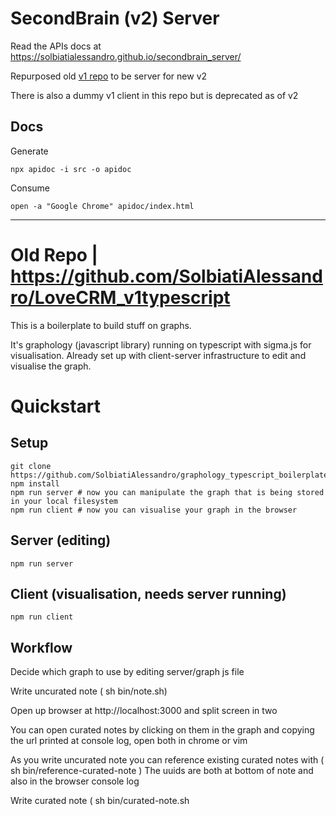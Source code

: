 # SecondBrain (v2) Server

Read the APIs docs at <https://solbiatialessandro.github.io/secondbrain_server/>

Repurposed old [v1 repo](https://github.com/SolbiatiAlessandro/LoveCRM_v1typescript) to be server for new v2

There is also a dummy v1 client in this repo but is deprecated as of v2

## Docs
Generate 
```
npx apidoc -i src -o apidoc
```

Consume
```
open -a "Google Chrome" apidoc/index.html
```

----

# Old Repo | https://github.com/SolbiatiAlessandro/LoveCRM_v1typescript

This is a boilerplate to build stuff on graphs.

It's graphology (javascript library) running on typescript with sigma.js for visualisation.
Already set up with client-server infrastructure to edit and visualise the graph.

# Quickstart

## Setup
```
git clone https://github.com/SolbiatiAlessandro/graphology_typescript_boilerplate
npm install
npm run server # now you can manipulate the graph that is being stored in your local filesystem
npm run client # now you can visualise your graph in the browser
```

## Server (editing)
```
npm run server
```

## Client (visualisation, needs server running)
```
npm run client
```

## Workflow

Decide which graph to use by editing server/graph js file

Write uncurated note ( sh bin/note.sh)

Open up browser at http://localhost:3000 and split screen in two

You can open curated notes by clicking on them in the graph and copying the url printed at console log, open both in chrome or vim

As you write uncurated note you can reference existing curated notes with ( sh bin/reference-curated-note <uncurated-note-uuid> <curated-note-uuid> ) The uuids are both at bottom of note and also in the browser console log

Write curated note ( sh bin/curated-note.sh <title> <parent-uuid>)
